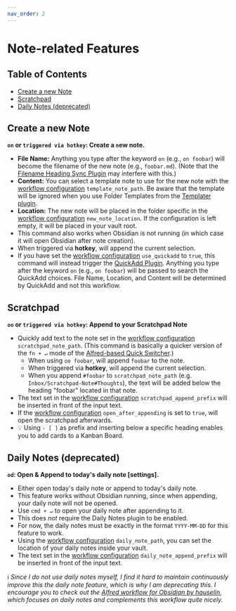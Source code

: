 ```yaml
---
nav_order: 2
---
```


# Note-related Features

## Table of Contents
<!-- MarkdownTOC -->

- [Create a new Note](#create-a-new-note)
- [Scratchpad](#scratchpad)
- [Daily Notes \(deprecated\)](#daily-notes-deprecated)

<!-- /MarkdownTOC -->

## Create a new Note
__`on` or `triggered via hotkey`: Create a `n`ew note.__
- __File Name:__ Anything you type after the keyword `on` (e.g., `on foobar`) will become the filename of the new note (e.g., `foobar.md`). (Note that the [Filename Heading Sync Plugin](https://obsidian.md/plugins?id=obsidian-filename-heading-sync) may interfere with this.)
- __Content:__ You can select a template note to use for the new note with the [workflow configuration](Workflow%20Configuration.md#note-related-features) `template_note_path`. Be aware that the template will be ignored when you use Folder Templates from the [Templater plugin](https://obsidian.md/plugins?id=templater-obsidian).
- __Location:__ The new note will be placed in the folder specific in the [workflow configuration](Workflow%20Configuration.md#note-related-features) `new_note_location`. If the configuration is left empty, it will be placed in your vault root.
- This command also works when Obsidian is not running (in which case it will open Obsidian after note creation).
- When triggered via __hotkey__, will append the current selection.
- If you have set the [workflow configuration](Workflow%20Configuration.md#note-related-features) `use_quickadd` to `true`, this command will instead trigger the [QuickAdd Plugin](https://github.com/chhoumann/quickadd). Anything you type after the keyword `on` (e.g., `on foobar`) will be passed to search the QuickAdd choices. File Name, Location, and Content will be determined by QuickAdd and not this workflow.

## Scratchpad
__`oo` or `triggered via hotkey`: Append to your Scratchpad Note__
- Quickly add text to the note set in the [workflow configuration](Workflow%20Configuration.md#note-related-features) `scratchpad_note_path`. (This command is basically a quicker version of the `fn + ↵` mode of the [Alfred-based Quick Switcher](Alfred-based%20Quick%20Switcher.md#search-for-notes).)
	- When using `oo foobar`, will append `foobar` to the note.
	- When triggered via __hotkey__, will append the current selection.
	- When you append `#foobar` to `scratchpad_note_path` (e.g. `Inbox/Scratchpad-Note#Thoughts`), the text will be added below the heading "foobar" located in that note.
- The text set in the [workflow configuration](Workflow%20Configuration.md#Alfred-based-Quick-Switcher) `scratchpad_append_prefix` will be inserted in front of the input text.
- If the [workflow configuration](Workflow%20Configuration.md#Alfred-based-Quick-Switcher) `open_after_appending` is set to `true`, will open the scratchpad afterwards.
- 💡 Using `- [ ]` as prefix and inserting below a specific heading enables you to add cards to a Kanban Board.

## Daily Notes (deprecated)
__`od`: Open & Append to today's daily note [settings].__
- Either open today's daily note or append to today's daily note.
- This feature works without Obsidian running, since when appending, your daily note will not be opened.
- Use `cmd + ↵` to open your daily note after appending to it.
- This does *not* require the Daily Notes plugin to be enabled.
- For now, the daily notes must be exactly in the format `YYYY-MM-DD` for this feature to work.
- Using the [workflow configuration](Workflow%20Configuration.md#note-related-features) `daily_note_path`, you can set the location of your daily notes inside your vault.
- The text set in the [workflow configuration](Workflow%20Configuration.md#Alfred-based-Quick-Switcher) `daily_note_append_prefix` will be inserted in front of the input text.

ℹ️ *Since I do not use daily notes myself, I find it hard to maintain continuously improve this the daily note feature, which is why I am deprecating this. I encourage you to check out the [Alfred workflow for Obsidian by hauselin](https://github.com/hauselin/obsidian-alfred), which focuses on daily notes and complements this workflow quite nicely.*
